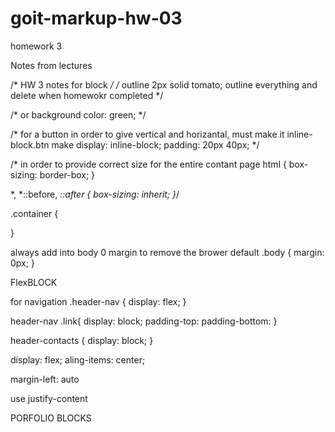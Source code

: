 # goit-markup-hw-03
homework 3 


Notes from lectures 

/*  HW 3 notes for block  */
/* outline 2px solid tomato; outline everything and delete 
when homewokr completed */

/* or background color: green;  */

/* for a button in order to give vertical and horizantal, 
must make it inline-block.btn make 
display: inline-block;
padding: 20px 40px; */

/* in order to provide correct size for the entire contant page
html {
    box-sizing: border-box;
}

*,
*::before,
*::after {
    box-sizing: inherit;
}*/

<div class="container">
.container {

}

always add into body 0 margin to remove the brower default 
.body {
margin: 0px;
}

FlexBLOCK

for navigation
.header-nav {
    display: flex;
}

header-nav .link{
    display: block;
    padding-top: 
    padding-bottom:
}

header-contacts {
    display: block;
}

display: flex;
aling-items: center; 

margin-left: auto

use justify-content

PORFOLIO BLOCKS 
<div class="flex-container">
<div class="flex-element>bla bla bla. </div>

</div>

.flex-container{
    display: flex;
    flex-wrap: wrap;
}

.flex-element{
    width: 380px;
    margin-right: 30px; 
}

.flex-element:nth-child(3n){
    margin-right: 0px;
}

